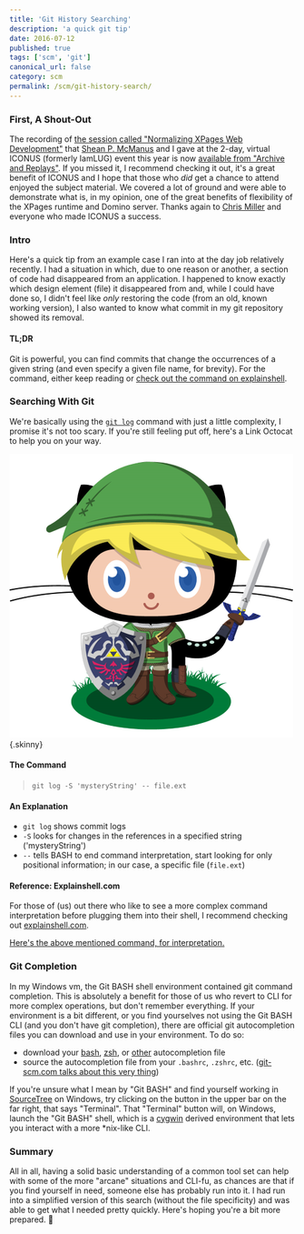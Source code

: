 ```yaml
---
title: 'Git History Searching'
description: 'a quick git tip'
date: 2016-07-12
published: true
tags: ['scm', 'git']
canonical_url: false
category: scm
permalink: /scm/git-history-search/
---
```


### First, A Shout-Out

The recording of [the session called "Normalizing XPages Web Development"](https://iamiconus.org/iamiconus/iconus2016.nsf/session.xsp?action=openDocument&documentId=10DC98278072638C86257F77004D2BE7) that [Shean P. McManus](https://www.spmcmanus.net/) and I gave at the 2-day, virtual ICONUS (formerly IamLUG) event this year is now [available from "Archive and Replays"](https://iamiconus.org/IamICONUS/2016sessions.nsf/dx/normalizing-xpages-web-development.htm). If you missed it, I recommend checking it out, it's a great benefit of ICONUS and I hope that those who _did_ get a chance to attend enjoyed the subject material. We covered a lot of ground and were able to demonstrate what is, in my opinion, one of the great benefits of flexibility of the XPages runtime and Domino server. Thanks again to [Chris Miller](https://www.idonotes.com/) and everyone who made ICONUS a success.

### Intro

Here's a quick tip from an example case I ran into at the day job relatively recently. I had a situation in which, due to one reason or another, a section of code had disappeared from an application. I happened to know exactly which design element (file) it disappeared from and, while I could have done so, I didn't feel like _only_ restoring the code (from an old, known working version), I also wanted to know what commit in my git repository showed its removal.

#### TL;DR

Git is powerful, you can find commits that change the occurrences of a given string (and even specify a given file name, for brevity). For the command, either keep reading or [check out the command on explainshell](https://www.explainshell.com/explain?cmd=git+log+-S+%27mysteryString%27+--+file.ext).

### Searching With Git

We're basically using the [`git log`](https://git-scm.com/docs/git-log) command with just a little complexity, I promise it's not too scary. If you're still feeling put off, here's a Link Octocat to help you on your way.

![it's dangerous to go alone, take this](./images/linktocat.png){.skinny}

#### The Command

> `git log -S 'mysteryString' -- file.ext`

#### An Explanation

- `git log` shows commit logs
- `-S` looks for changes in the references in a specified string ('mysteryString')
- `--` tells BASH to end command interpretation, start looking for only positional information; in our case, a specific file (`file.ext`)

#### Reference: Explainshell.com

For those of (us) out there who like to see a more complex command interpretation before plugging them into their shell, I recommend checking out [explainshell.com](https://www.explainshell.com/).

[Here's the above mentioned command, for interpretation.](https://www.explainshell.com/explain?cmd=git+log+-S+%27mysteryString%27+--+file.ext)

### Git Completion

In my Windows vm, the Git BASH shell environment contained git command completion. This is absolutely a benefit for those of us who revert to CLI for more complex operations, but don't remember everything. If your environment is a bit different, or you find yourselves not using the Git BASH CLI (and you don't have git completion), there are official git autocompletion files you can download and use in your environment. To do so:

- download your [bash](https://github.com/git/git/blob/master/contrib/completion/git-completion.bash), [zsh](https://github.com/git/git/blob/master/contrib/completion/git-completion.zsh), or [other](https://github.com/git/git/tree/master/contrib/completion) autocompletion file
- source the autocompletion file from your `.bashrc`, `.zshrc`, etc. ([git-scm.com talks about this very thing](https://git-scm.com/book/en/v1/Git-Basics-Tips-and-Tricks#Auto-Completion))

If you're unsure what I mean by "Git BASH" and find yourself working in [SourceTree](https://www.sourcetreeapp.com/) on Windows, try clicking on the button in the upper bar on the far right, that says "Terminal". That "Terminal" button will, on Windows, launch the "Git BASH" shell, which is a [cygwin](https://www.cygwin.com/) derived environment that lets you interact with a more *nix-like CLI.

### Summary

All in all, having a solid basic understanding of a common tool set can help with some of the more "arcane" situations and CLI-fu, as chances are that if you find yourself in need, someone else has probably run into it. I had run into a simplified version of this search (without the file specificity) and was able to get what I needed pretty quickly. Here's hoping you're a bit more prepared. 🍻
